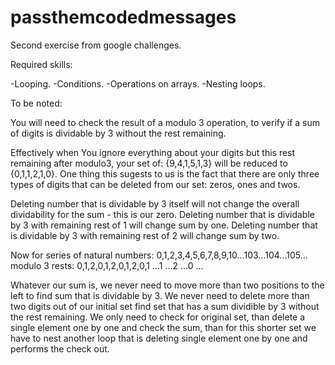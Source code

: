# passthemcodedmessages
Second exercise from google challenges.

Required skills:

  -Looping.
  -Conditions.
  -Operations on arrays.
  -Nesting loops.
 
 
 To be noted:
 
 You will need to check the result of a modulo 3 operation, to verify if a sum of digits is dividable by 3 without the rest remaining.
 
 Effectively when You ignore everything about your digits but this rest remaining after modulo3, your set of:
 {9,4,1,5,1,3}
 will be reduced to 
 {0,1,1,2,1,0}.
 One thing this sugests to us is the fact that there are only three types of digits that can be deleted from our set: zeros, ones and twos.
 
 Deleting number that is dividable by 3 itself will not change the overall dividability for the sum - this is our zero.
 Deleting number that is dividable by 3 with remaining rest of 1 will change sum by one.
 Deleting number that is dividable by 3 with remaining rest of 2 will change sum by two.
 
 Now for series of natural numbers:
 0,1,2,3,4,5,6,7,8,9,10...103...104...105...
 modulo 3 rests:
 0,1,2,0,1,2,0,1,2,0,1 ...1  ...2  ...0  ...
 
 Whatever our sum is, we never need to move more than two positions to the left to find sum that is dividable by 3.
 We never need to delete more than two digits out of our initial set find set that has a sum dividible by 3 without the rest remaining.
 We only need to check for original set, 
 than delete a single element one by one and check the sum, 
 than for this shorter set we have to nest another loop that is deleting single element one by one and performs the check out. 
 
 
 
 
 
 
